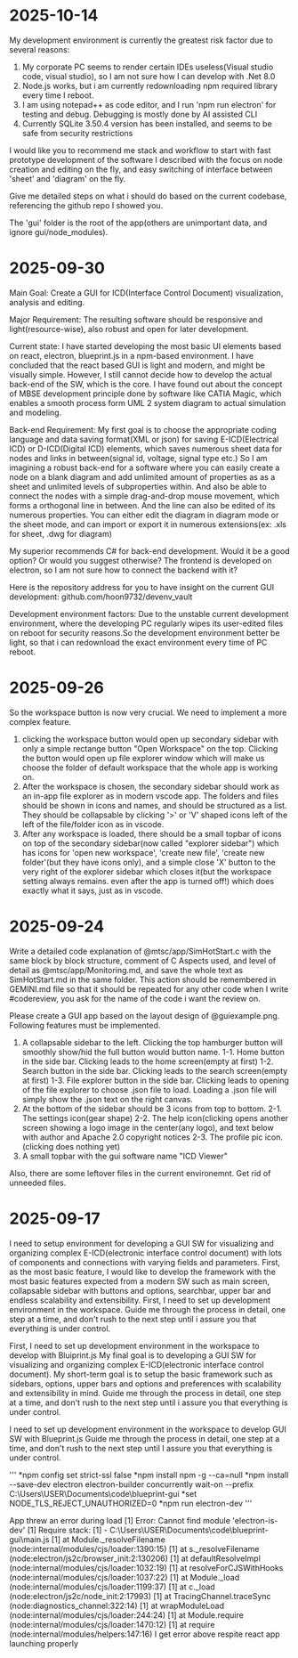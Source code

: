 # 2025-10-14

My development environment is currently the greatest risk factor due to several reasons:
1. My corporate PC seems to render certain IDEs useless(Visual studio code, visual studio), so I am not sure how I can develop with .Net 8.0
2. Node.js works, but i am currently redownloading npm required library every time I reboot.
3. I am using notepad++ as code editor, and I run 'npm run electron' for testing and debug. Debugging is mostly done by AI assisted CLI
4. Currently SQLite 3.50.4 version has been installed, and seems to be safe from security restrictions


I would like you to recommend me stack and workflow to start with fast prototype development of the software I described
with the focus on node creation and editing on the fly, and easy switching of interface between 'sheet' and 'diagram' on the fly.

Give me detailed steps on what i should do based on the current codebase, referencing the github repo I showed you.

The 'gui' folder is the root of the app(others are unimportant data, and ignore gui/node_modules).

# 2025-09-30

Main Goal: Create a GUI for ICD(Interface Control Document) visualization, analysis and editing.

Major Requirement: The resulting software should be responsive and light(resource-wise), also robust and open for later development.

Current state: I have started developing the most basic UI elements based on react, electron, blueprint.js in a npm-based environment.
I have concluded that the react based GUI is light and modern, and might be visually simple. However, I still cannot decide how to develop the actual back-end of the SW, which is the core. I have found out about the concept of MBSE development principle done by software like CATIA Magic, which enables a smooth process form UML 2 system diagram to actual simulation and modeling.

Back-end Requirement: My first goal is to choose the appropriate coding language and data saving format(XML or json) for saving E-ICD(Electrical ICD) or D-ICD(Digital ICD) elements, which saves numerous sheet data for nodes and links in between(signal id, voltage, signal type etc.) So I am imagining a robust back-end for a software where you can easily create a node on a blank diagram and add unlimited amount of properties as as a sheet and unlimited levels of subproperties within. And also be able to connect the nodes with a simple drag-and-drop mouse movement, which forms a orthogonal line in between. And the line can also be edited of its numerous properties. You can either edit the diagram in diagram mode or the sheet mode, and can import or export it in numerous extensions(ex: .xls for sheet, .dwg for diagram)

My superior recommends C# for back-end development. Would it be a good option? Or would you suggest otherwise?
The frontend is developed on electron, so I am not sure how to connect the backend with it? 

Here is the repository address for you to have insight on the current GUI development:
github.com/hoon9732/devenv_vault

Development environment factors: Due to the unstable current development environment, where the developing PC regularly wipes its user-edited files on reboot for security reasons.So the development environment better be light, so that i can redownload the exact environment every time of PC reboot.

# 2025-09-26

So the workspace button is now very crucial. We need to implement a more complex feature.
1. clicking the workspace button would open up secondary sidebar with only a simple rectange button "Open Workspace" on the top. Clicking the button would open up file explorer window which will make us choose the folder of default workspace that the whole app is working on. 
2. After the workspace is chosen, the secondary sidebar should work as an in-app file explorer as in modern vscode app. The folders and files should be shown in icons and names, and should be structured as a list. They should be collapsable by clicking '>' or 'V' shaped icons left of the left of the file/folder icon as in vscode.
3. After any workspace is loaded, there should be a small topbar of icons on top of the secondary sidebar(now called "explorer sidebar") which has icons for 'open new workspace', 'create new file', 'create new folder'(but they have icons only), and a simple close 'X' button to the very right of the explorer sidebar which closes it(but the workspace setting always remains. even after the app is turned off!) which does exactly what it says, just as in vscode.

# 2025-09-24

Write a detailed code explanation of @mtsc/app/SimHotStart.c with the same block by block structure, comment of C Aspects used, and level of detail as @mtsc/app/Monitoring.md, and save the whole text as SimHotStart.md in the same folder. This action should be remembered in GEMINI.md file so that it should be repeated for any other code when I write #codereview, you ask for the name of the code i want the review on.

Please create a GUI app based on the layout design of @guiexample.png. Following features must be implemented.
1. A collapsable sidebar to the left. Clicking the top hamburger button will smoothly show/hid the full button would button name.
1-1. Home button in the side bar. Clicking leads to the home screen(empty at first)
1-2. Search button in the side bar. Clicking leads to the search screen(empty at first)
1-3. File explorer button in the side bar. Clicking leads to opening of the file explorer to choose .json file to load. Loading a .json file will simply show the .json text on the right canvas.
2. At the bottom of the sidebar should be 3 icons from top to bottom.
2-1. The settings icon(gear shape)
2-2. The help icon(clicking opens another screen showing a logo image in the center(any logo), and text below with author and Apache 2.0 copyright notices
2-3. The profile pic icon.(clicking does nothing yet)
3. A small topbar with the gui software name "ICD Viewer"

Also, there are some leftover files in the current environemnt. Get rid of unneeded files.

# 2025-09-17

I need to setup environment for developing a GUI SW for visualizing and organizing complex E-ICD(electronic interface control document) with lots of components and connections with varying fields and parameters. First, as the most basic feature, I would like to develop the framework with the most basic features expected from a modern SW such as main screen, collapsable sidebar with buttons and options, searchbar, upper bar and endless scalability and extensibility.
First, I need to set up development environment in the workspace.
Guide me through the process in detail, one step at a time, and don't rush to the next step until i assure you that everything is under control.

First, I need to set up development environment in the workspace to develop with Bluiprint.js
My final goal is to developing a GUI SW for visualizing and organizing complex E-ICD(electronic interface control document).
My short-term goal is to setup the basic framework such as sidebars, options, upper bars and options and preferences with scalability and extensibility in mind.
Guide me through the process in detail, one step at a time, and don't rush to the next step until i assure you that everything is under control.

I need to set up development environment in the workspace to develop GUI SW with Blueprint.js 
Guide me through the process in detail, one step at a time, and don't rush to the next step until I assure you that everything is under control.

'''
*npm config set strict-ssl false
*npm install npm -g --ca=null
*npm install --save-dev electron electron-builder concurrently wait-on --prefix C:\Users\USER\Documents\code\blueprint-gui
*set NODE_TLS_REJECT_UNAUTHORIZED=0
*npm run electron-dev
'''

 App threw an error during load
[1] Error: Cannot find module 'electron-is-dev'
[1] Require stack:
[1] - C:\Users\USER\Documents\code\blueprint-gui\main.js
[1]     at Module._resolveFilename (node:internal/modules/cjs/loader:1390:15)
[1]     at s._resolveFilename (node:electron/js2c/browser_init:2:130206)
[1]     at defaultResolveImpl (node:internal/modules/cjs/loader:1032:19)
[1]     at resolveForCJSWithHooks (node:internal/modules/cjs/loader:1037:22)
[1]     at Module._load (node:internal/modules/cjs/loader:1199:37)
[1]     at c._load (node:electron/js2c/node_init:2:17993)
[1]     at TracingChannel.traceSync (node:diagnostics_channel:322:14)
[1]     at wrapModuleLoad (node:internal/modules/cjs/loader:244:24)
[1]     at Module.require (node:internal/modules/cjs/loader:1470:12)
[1]     at require (node:internal/modules/helpers:147:16)
I get error above respite react app launching properly
